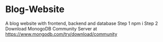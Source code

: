 # Blog-Website
A blog website with frontend, backend and database
Step 1
npm i 
Step 2
Download MonogoDB Community Server at https://www.mongodb.com/try/download/community
